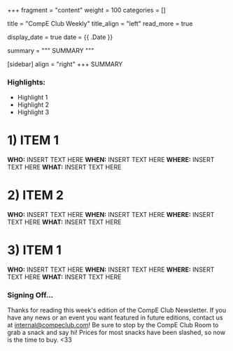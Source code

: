 +++
fragment = "content"
weight = 100
categories = []

title = "CompE Club Weekly"
title_align = "left"
read_more = true 

display_date = true
date = {{ .Date }}

summary = """
SUMMARY
"""

[sidebar]
  align = "right"
+++
SUMMARY
<br/>   

### Highlights:
* Highlight 1
* Highlight 2
* Highlight 3

# 1)  ITEM 1
<!-- 
Note, not all of these fields (who, what, etc.) are necessary. 
Remove unnecessary fields. Remove this comment as well.
-->
**WHO:** INSERT TEXT HERE
**WHEN:**  INSERT TEXT HERE
**WHERE:** INSERT TEXT HERE
**WHAT:** INSERT TEXT HERE
<br/>

# 2)  ITEM 2
<!-- 
Note, not all of these fields (who, what, etc.) are necessary. 
Remove unnecessary fields. Remove this comment as well.
-->
**WHO:** INSERT TEXT HERE
**WHEN:**  INSERT TEXT HERE
**WHERE:** INSERT TEXT HERE
**WHAT:** INSERT TEXT HERE
<br/>

# 3)  ITEM 1
<!-- 
Note, not all of these fields (who, what, etc.) are necessary. 
Remove unnecessary fields. Remove this comment as well.
-->
**WHO:** INSERT TEXT HERE
**WHEN:**  INSERT TEXT HERE
**WHERE:** INSERT TEXT HERE
**WHAT:** INSERT TEXT HERE
<br/>

### Signing Off...
Thanks for reading this week's edition of the CompE Club Newsletter.  If you have any news or an event you want featured in future editions, contact us at <internal@compeclub.com>!  Be sure to stop by the CompE Club Room to grab a snack and say hi! Prices for most snacks have been slashed, so now is the time to buy. <33 